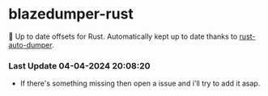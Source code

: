 # blazedumper-rust

🚀 Up to date offsets for Rust. Automatically kept up to date thanks to [rust-auto-dumper](https://github.com/Akandesh/rust-auto-dumper).


### Last Update 04-04-2024 20:08:20
- If there's something missing then open a issue and i'll try to add it asap.
